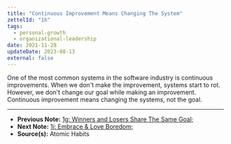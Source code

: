 ```yaml
---
title: "Continuous Improvement Means Changing The System"
zettelId: "1h"
tags:
  - personal-growth
  - organizational-leadership
date: 2021-11-28
updateDate: 2023-08-13
external: false
---
```


One of the most common systems in the software industry is continuous improvements. When we don't make the improvement, systems start to rot. However, we don't change our goal while making an improvement. Continuous improvement means changing the systems, not the goal.

---

- **Previous Note:** [1g: Winners and Losers Share The Same Goal](/notes/1g/);
- **Next Note:** [1i: Embrace & Love Boredom](/notes/1i/);
- **Source(s):** Atomic Habits
